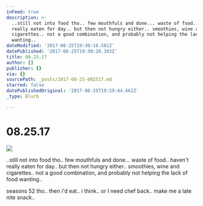 ```yaml
---
inFeed: true
description: >-
  ..still not into food tho.. few mouthfuls and done... waste of food.. haven’t
  really eaten for day.. but then not hungry either.. smoothies, wine and
  cigarettes.. not a good combination, and probably not helping the lack of food
  wanting..
dateModified: '2017-08-25T19:30:18.581Z'
datePublished: '2017-08-25T19:30:20.383Z'
title: 08.25.17
author: []
publisher: {}
via: {}
sourcePath: _posts/2017-08-25-082517.md
starred: false
datePublishedOriginal: '2017-08-25T19:29:44.662Z'
_type: Blurb

---
```

# 08.25.17
![](https://the-grid-user-content.s3-us-west-2.amazonaws.com/97df538e-0b73-4b20-b1c7-8cde00c62b99.jpg)

..still not into food tho.. few mouthfuls and done... waste of food.. haven't really eaten for day.. but then not hungry either.. smoothies, wine and cigarettes.. not a good combination, and probably not helping the lack of food wanting..

seasons 52 tho.. then i'd eat.. i think.. or I need chef back.. make me a late nite snack..